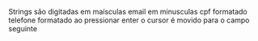 Strings são digitadas em maísculas
email em minusculas
cpf formatado
telefone formatado
ao pressionar enter o cursor é movido para o campo seguinte
